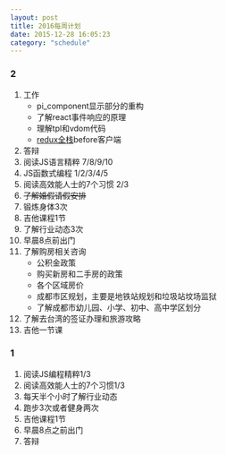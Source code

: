 ```yaml
---
layout: post
title: 2016每周计划
date: 2015-12-28 16:05:23
category: "schedule"
---
```


### 2

1. 工作
	- pi_component显示部分的重构
	- 了解react事件响应的原理
	- 理解tpl和vdom代码
	- [redux全栈](http://blog.kazaff.me/2015/10/08/%5B%E8%AF%91%5D%E5%85%A8%E6%A0%88Redux%E5%AE%9E%E6%88%98/)before客户端
2. 答辩
3. 阅读JS语言精粹 7/8/9/10
4. JS函数式编程 1/2/3/4/5
5. 阅读高效能人士的7个习惯 2/3
6. <del>了解婚假请假安排</del>
7. 锻炼身体3次
8. 吉他课程1节
9. 了解行业动态3次
10. 早晨8点前出门
11. 了解购房相关咨询
	- 公积金政策
	- 购买新房和二手房的政策
	- 各个区域房价
	- 成都市区规划，主要是地铁站规划和垃圾站坟场监狱
	- 了解成都市幼儿园、小学、初中、高中学区划分
12. 了解去台湾的签证办理和旅游攻略
13. 吉他一节课

### 1

1. 阅读JS编程精粹1/3
2. 阅读高效能人士的7个习惯1/3
3. 每天半个小时了解行业动态
4. 跑步3次或者健身两次
5. 吉他课程1节
6. 早晨8点之前出门
7. 答辩

